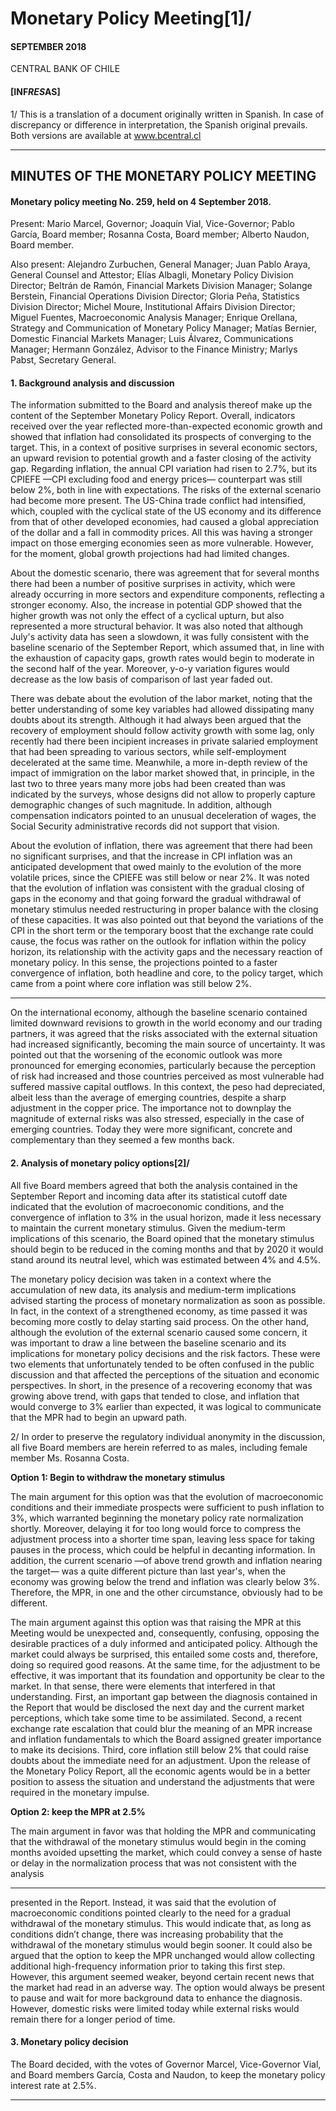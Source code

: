 # Monetary Policy Meeting[1]/

#### SEPTEMBER 2018

CENTRAL BANK OF CHILE

#### [INF*RES*AS]

1/ This is a translation of a document originally written in Spanish. In case of discrepancy or difference
in interpretation, the Spanish original prevails. Both versions are available at www.bcentral.cl


-----

## MINUTES OF THE MONETARY POLICY MEETING

#### Monetary policy meeting No. 259, held on 4 September 2018.

Present: Mario Marcel, Governor; Joaquín Vial, Vice-Governor; Pablo García,
Board member; Rosanna Costa, Board member; Alberto Naudon, Board member.

Also present: Alejandro Zurbuchen, General Manager; Juan Pablo Araya, General
Counsel and Attestor; Elías Albagli, Monetary Policy Division Director; Beltrán
de Ramón, Financial Markets Division Manager; Solange Berstein, Financial
Operations Division Director; Gloria Peña, Statistics Division Director; Michel
Moure, Institutional Affairs Division Director; Miguel Fuentes, Macroeconomic
Analysis Manager; Enrique Orellana, Strategy and Communication of Monetary
Policy Manager; Matías Bernier, Domestic Financial Markets Manager; Luis
Álvarez, Communications Manager; Hermann González, Advisor to the Finance
Ministry; Marlys Pabst, Secretary General.

#### 1. Background analysis and discussion

The information submitted to the Board and analysis thereof make up the
content of the September Monetary Policy Report. Overall, indicators received
over the year reflected more-than-expected economic growth and showed that
inflation had consolidated its prospects of converging to the target. This, in a
context of positive surprises in several economic sectors, an upward revision
to potential growth and a faster closing of the activity gap. Regarding inflation,
the annual CPI variation had risen to 2.7%, but its CPIEFE —CPI excluding
food and energy prices— counterpart was still below 2%, both in line with
expectations. The risks of the external scenario had become more present. The
US-China trade conflict had intensified, which, coupled with the cyclical state
of the US economy and its difference from that of other developed economies,
had caused a global appreciation of the dollar and a fall in commodity prices.
All this was having a stronger impact on those emerging economies seen as
more vulnerable. However, for the moment, global growth projections had
had limited changes.


About the domestic scenario, there was agreement that for several months there
had been a number of positive surprises in activity, which were already occurring
in more sectors and expenditure components, reflecting a stronger economy.
Also, the increase in potential GDP showed that the higher growth was not only
the effect of a cyclical upturn, but also represented a more structural behavior. It
was also noted that although July's activity data has seen a slowdown, it was fully
consistent with the baseline scenario of the September Report, which assumed
that, in line with the exhaustion of capacity gaps, growth rates would begin to
moderate in the second half of the year. Moreover, y-o-y variation figures would
decrease as the low basis of comparison of last year faded out.

There was debate about the evolution of the labor market, noting that the better
understanding of some key variables had allowed dissipating many doubts
about its strength. Although it had always been argued that the recovery of
employment should follow activity growth with some lag, only recently had
there been incipient increases in private salaried employment that had been
spreading to various sectors, while self-employment decelerated at the same
time. Meanwhile, a more in-depth review of the impact of immigration on the
labor market showed that, in principle, in the last two to three years many
more jobs had been created than was indicated by the surveys, whose designs
did not allow to properly capture demographic changes of such magnitude. In
addition, although compensation indicators pointed to an unusual deceleration
of wages, the Social Security administrative records did not support that vision.

About the evolution of inflation, there was agreement that there had been no
significant surprises, and that the increase in CPI inflation was an anticipated
development that owed mainly to the evolution of the more volatile prices,
since the CPIEFE was still below or near 2%. It was noted that the evolution of
inflation was consistent with the gradual closing of gaps in the economy and that
going forward the gradual withdrawal of monetary stimulus needed restructuring
in proper balance with the closing of these capacities. It was also pointed out
that beyond the variations of the CPI in the short term or the temporary boost
that the exchange rate could cause, the focus was rather on the outlook for
inflation within the policy horizon, its relationship with the activity gaps and
the necessary reaction of monetary policy. In this sense, the projections pointed
to a faster convergence of inflation, both headline and core, to the policy target,
which came from a point where core inflation was still below 2%.


-----

On the international economy, although the baseline scenario contained limited
downward revisions to growth in the world economy and our trading partners,
it was agreed that the risks associated with the external situation had increased
significantly, becoming the main source of uncertainty. It was pointed out that
the worsening of the economic outlook was more pronounced for emerging
economies, particularly because the perception of risk had increased and those
countries perceived as most vulnerable had suffered massive capital outflows. In
this context, the peso had depreciated, albeit less than the average of emerging
countries, despite a sharp adjustment in the copper price. The importance not
to downplay the magnitude of external risks was also stressed, especially in
the case of emerging countries. Today they were more significant, concrete and
complementary than they seemed a few months back.

#### 2. Analysis of monetary policy options[2]/

All five Board members agreed that both the analysis contained in the September
Report and incoming data after its statistical cutoff date indicated that the
evolution of macroeconomic conditions, and the convergence of inflation to 3%
in the usual horizon, made it less necessary to maintain the current monetary
stimulus. Given the medium-term implications of this scenario, the Board opined
that the monetary stimulus should begin to be reduced in the coming months
and that by 2020 it would stand around its neutral level, which was estimated
between 4% and 4.5%.

The monetary policy decision was taken in a context where the accumulation
of new data, its analysis and medium-term implications advised starting the
process of monetary normalization as soon as possible. In fact, in the context of
a strengthened economy, as time passed it was becoming more costly to delay
starting said process. On the other hand, although the evolution of the external
scenario caused some concern, it was important to draw a line between the
baseline scenario and its implications for monetary policy decisions and the risk
factors. These were two elements that unfortunately tended to be often confused
in the public discussion and that affected the perceptions of the situation and
economic perspectives. In short, in the presence of a recovering economy that
was growing above trend, with gaps that tended to close, and inflation that
would converge to 3% earlier than expected, it was logical to communicate
that the MPR had to begin an upward path.

2/ In order to preserve the regulatory individual anonymity in the discussion, all five Board members
are herein referred to as males, including female member Ms. Rosanna Costa.


**Option 1: Begin to withdraw the monetary stimulus**

The main argument for this option was that the evolution of macroeconomic
conditions and their immediate prospects were sufficient to push inflation to
3%, which warranted beginning the monetary policy rate normalization shortly.
Moreover, delaying it for too long would force to compress the adjustment
process into a shorter time span, leaving less space for taking pauses in the
process, which could be helpful in decanting information. In addition, the
current scenario —of above trend growth and inflation nearing the target— was
a quite different picture than last year's, when the economy was growing below
the trend and inflation was clearly below 3%. Therefore, the MPR, in one and
the other circumstance, obviously had to be different.

The main argument against this option was that raising the MPR at this Meeting
would be unexpected and, consequently, confusing, opposing the desirable
practices of a duly informed and anticipated policy. Although the market
could always be surprised, this entailed some costs and, therefore, doing so
required good reasons. At the same time, for the adjustment to be effective, it
was important that its foundation and opportunity be clear to the market. In
that sense, there were elements that interfered in that understanding. First, an
important gap between the diagnosis contained in the Report that would be
disclosed the next day and the current market perceptions, which take some
time to be assimilated. Second, a recent exchange rate escalation that could blur
the meaning of an MPR increase and inflation fundamentals to which the Board
assigned greater importance to make its decisions. Third, core inflation still
below 2% that could raise doubts about the immediate need for an adjustment.
Upon the release of the Monetary Policy Report, all the economic agents would
be in a better position to assess the situation and understand the adjustments
that were required in the monetary impulse.

**Option 2: keep the MPR at 2.5%**

The main argument in favor was that holding the MPR and communicating
that the withdrawal of the monetary stimulus would begin in the coming
months avoided upsetting the market, which could convey a sense of haste or
delay in the normalization process that was not consistent with the analysis


-----

presented in the Report. Instead, it was said that the evolution of macroeconomic
conditions pointed clearly to the need for a gradual withdrawal of the monetary
stimulus. This would indicate that, as long as conditions didn’t change, there
was increasing probability that the withdrawal of the monetary stimulus would
begin sooner. It could also be argued that the option to keep the MPR unchanged
would allow collecting additional high-frequency information prior to taking
this first step. However, this argument seemed weaker, beyond certain recent
news that the market had read in an adverse way. The option would always be
present to pause and wait for more background data to enhance the diagnosis.
However, domestic risks were limited today while external risks would remain
there for a longer period of time.

#### 3. Monetary policy decision

The Board decided, with the votes of Governor Marcel, Vice-Governor Vial,
and Board members García, Costa and Naudon, to keep the monetary policy
interest rate at 2.5%.


-----

